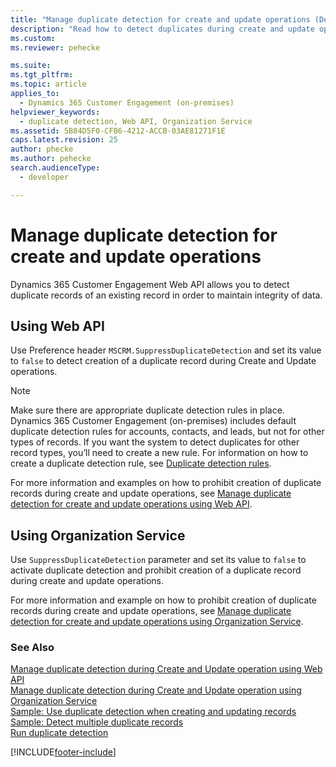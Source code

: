 ```yaml
---
title: "Manage duplicate detection for create and update operations (Developer Guide for Dynamics 365 Customer Engagement (on-premises)) | MicrosoftDocs"
description: "Read how to detect duplicates during create and update operations using the Dynamics 365 Customer Engagement Web API and Organization service."
ms.custom: 
ms.reviewer: pehecke

ms.suite: 
ms.tgt_pltfrm: 
ms.topic: article
applies_to: 
  - Dynamics 365 Customer Engagement (on-premises)
helpviewer_keywords: 
  - duplicate detection, Web API, Organization Service
ms.assetid: 5B84D5F0-CFB6-4212-ACCB-03AE81271F1E
caps.latest.revision: 25
author: phecke
ms.author: pehecke
search.audienceType: 
  - developer

---
```


# Manage duplicate detection for create and update operations

Dynamics 365 Customer Engagement Web API allows you to detect duplicate records of an existing record in order to maintain integrity of data. 

<a name="BKMK_webapi"></a>

## Using Web API

Use Preference header `MSCRM.SuppressDuplicateDetection` and set its value to `false` to detect creation of a duplicate record during Create and Update operations.

> [!NOTE]
>  Make sure there are appropriate duplicate detection rules in place. Dynamics 365 Customer Engagement (on-premises) includes default duplicate detection rules for accounts, contacts, and leads, but not for other types of records. If you want the system to detect duplicates for other record types, you’ll need to create a new rule. For information on how to create a duplicate detection rule, see [Duplicate detection rules](../admin/set-up-duplicate-detection-rules-keep-data-clean.md).

For more information and examples on how to prohibit creation of duplicate records during create and update operations, see [Manage duplicate detection for create and update operations using Web API](/powerapps/developer/data-platform/webapi/manage-duplicate-detection-create-update).

<a name="BKMK_orgservice"></a>

## Using Organization Service

Use `SuppressDuplicateDetection` parameter and set its value to `false` to activate duplicate detection and prohibit creation of a duplicate record during create and update operations.

For more information and example on how to prohibit creation of duplicate records during create and update operations, see [Manage duplicate detection for create and update operations using Organization Service](/powerapps/developer/data-platform/run-duplicate-detection#detect-duplicates-during-create-and-update-operationsdetect-duplicates-during-create-and-update-operations).

### See Also

[Manage duplicate detection during Create and Update operation using Web API](/powerapps/developer/data-platform/webapi/manage-duplicate-detection-create-update)  
[Manage duplicate detection during Create and Update operation using Organization Service](/powerapps/developer/data-platform/run-duplicate-detection#detect-duplicates-during-create-and-update-operationsdetect-duplicates-during-create-and-update-operations)  
[Sample: Use duplicate detection when creating and updating records](/powerapps/developer/data-platform/run-duplicate-detection)  
[Sample: Detect multiple duplicate records](/powerapps/developer/data-platform/duplicate-detection-messages)  
[Run duplicate detection](run-duplicate-detection.md)


[!INCLUDE[footer-include](../../../includes/footer-banner.md)]
